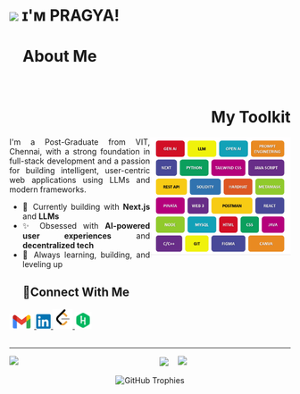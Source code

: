 # <img src="https://emojis.slackmojis.com/emojis/images/1531849430/4246/blob-sunglasses.gif?1531849430" width="30"/> ɪ'ᴍ PRAGYA! 

<div id="user-content-toc" align="justify">
  <ul>
    <summary>
      <h1 align="left"> About Me </h1>
      <picture>
        <source media="(prefers-color-scheme: dark)" srcset="./space1.png">
        <source media="(prefers-color-scheme: light)" srcset="./space2.png">
        <img align="center" width="36%" height="0px" src="./space1.png" />
      </picture>
      <h1 align="right"> My Toolkit </h1>
    </summary>
  </ul>

  <!--💼 SKILLS-->
  <picture>
    <source media="(prefers-color-scheme: dark)" srcset="./dark.gif">
    <source media="(prefers-color-scheme: light)" srcset="./light.gif">
    <img align="right" width="50%" src="./light.gif"/>
  </picture>

  <!--✨ ABOUT-->
  <div align="left">
    <p align="justify">I'm a Post-Graduate from VIT, Chennai, with a strong foundation in full-stack development and a passion for building intelligent, user-centric web applications using LLMs and modern frameworks.</p>
  
<div align="justify">

- 🚀 Currently building with **Next.js** and **LLMs** 
- ✨ Obsessed with **AI-powered user experiences** and **decentralized tech** 
- 🎯 Always learning, building, and leveling up

</div>
  </div>
</div>


<!--📞CONTACT-->
<div id="user-content-toc" align="justify">
  <ul>
    <summary>
      <h2>🤝Connect With Me</h2>
    </summary>
  </ul>
  
  <a href="mailto:sataksheepragya@gmail.com" target="_blank">
    <img src="./mail.png" height=25 alt="gmail" />
  </a>
  
  <a href="https://www.linkedin.com/in/pragyasatakshee/" target="_blank">
    <img src="./linkedin.png" height=26  alt="LinkedIn" />
  </a>
  
  <!--<a href="" target="_blank">
    <img src="./google_skill_boost.png" height=35  alt="Google Skill Boost" />
  </a>-->
  
  <a href="https://leetcode.com/u/Satakshee/" target="_blank">
    <img src="./leetcode.png" height=35  alt="Leetcode" />
  </a>
  
  <a href="https://www.hackerrank.com/profile/Satakshee" target="_blank">
    <img src="./hackerrank.webp" height=30  alt="HackerRank" />
  </a>
</div

</br>
</br>
<hr/>

<!--📈STATS-->
<div align="center">
  <img src="https://github-readme-stats.vercel.app/api?username=psatakshee&show_icons=true&theme=default&bg_color=00000000&hide_border=true" align="left" width="50%"/>
  <img src="https://github-readme-stats.vercel.app/api/top-langs/?username=psatakshee&layout=compact&theme=default&bg_color=00000000&hide_border=true" align="right" width="40%"/>
  <img src="https://github-readme-streak-stats.herokuapp.com/?user=psatakshee&layout=compact&theme=default&hide_border=true" align="center" width="75%"/>
</div>

</br>

<!--🏆TROPHIES-->
<div align="center">
<picture>
      <source media="(prefers-color-scheme: dark)"  srcset="https://github-profile-trophy.vercel.app/?username=psatakshee&no-bg=true&no-frame=true&theme=flat">
      <source media="(prefers-color-scheme: light)" srcset="https://github-profile-trophy.vercel.app/?username=psatakshee&no-bg=true&no-frame=true&theme=flat">
      <img alt="GitHub Trophies" src="https://github-profile-trophy.vercel.app/?username=psatakshee&no-bg=true&no-frame=true&theme=flat">
</picture>
</div>
